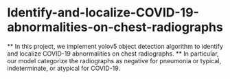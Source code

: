 # Identify-and-localize-COVID-19-abnormalities-on-chest-radiographs
** In this project, we implement yolov5 object detection algorithm to identify and localize COVID-19 abnormalities on chest radiographs. 
** In particular, our model categorize the radiographs as negative for pneumonia or typical, indeterminate, or atypical for COVID-19.
